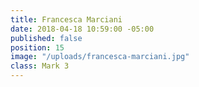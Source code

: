 ```yaml
---
title: Francesca Marciani
date: 2018-04-18 10:59:00 -05:00
published: false
position: 15
image: "/uploads/francesca-marciani.jpg"
class: Mark 3
---
```


